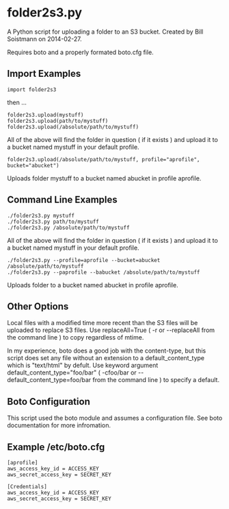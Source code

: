 folder2s3.py
============
A Python script for uploading a folder to an S3 bucket.
Created by Bill Soistmann on 2014-02-27.

Requires boto and a properly formated boto.cfg file.

Import Examples
---------------

    import folder2s3

then ...

    folder2s3.upload(mystuff)
    folder2s3.upload(path/to/mystuff)
    folder2s3.upload(/absolute/path/to/mystuff)

All of the above will find the folder in question ( if it exists ) and upload it to a bucket named mystuff in your default profile.

    folder2s3.upload(/absolute/path/to/mystuff, profile="aprofile", bucket="abucket")

Uploads folder mystuff to a bucket named abucket in profile aprofile.


Command Line Examples
---------------------
    ./folder2s3.py mystuff
    ./folder2s3.py path/to/mystuff
    ./folder2s3.py /absolute/path/to/mystuff

All of the above will find the folder in question ( if it exists ) and upload it to a bucket named mystuff in your default profile.

    ./folder2s3.py --profile=aprofile --bucket=abucket /absolute/path/to/mystuff 
    ./folder2s3.py --paprofile --babucket /absolute/path/to/mystuff

Uploads folder to a bucket named abucket in profile aprofile.

Other Options
-------------
Local files with a modified time more recent than the S3 files will be uploaded to replace S3 files. Use replaceAll=True ( -r or --replaceAll from the command line ) to copy regardless of mtime.

In my experience, boto does a good job with the content-type, but this script does set any file without an extension to a default_content_type which is "text/html" by defult. Use keyword argument default_content_type="foo/bar" ( -cfoo/bar or --default_content_type=foo/bar from the command line ) to specify a default.

Boto Configuration
------------------
This script used the boto module and assumes a configuration file. See boto
documentation for more infromation.

Example /etc/boto.cfg
----------------------
    [aprofile]
    aws_access_key_id = ACCESS_KEY
    aws_secret_access_key = SECRET_KEY

    [Credentials]
    aws_access_key_id = ACCESS_KEY
    aws_secret_access_key = SECRET_KEY




